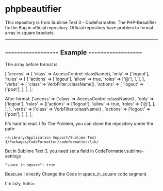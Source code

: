 # phpbeautifier

This repository is from Sublime Text 3 - CodeFormatter.
The PHP-Beautifier fix the Bug in official repository.
Official repository have problem to format array in square brackets.

----------------------------------------------------------
------------------       Example        ------------------ 
----------------------------------------------------------

The array before format is:

[
    'access' => [
        'class' => AccessControl::className(),
        'only' => ['logout'],
        'rules' => [
            [
                'actions' => ['logout'],
                'allow' => true,
                'roles' => ['@'],
            ],
        ],
    ],
    'verbs' => [
        'class' => VerbFilter::className(),
        'actions' => [
            'logout' => ['post'],
        ],
    ],
];

After format:
['access' => ['class' => AccessControl::className() , 'only' => ['logout'], 'rules' => [['actions' => ['logout'], 'allow' => true, 'roles' => ['@'], ], ], ], 'verbs' => ['class' => VerbFilter::className() , 'actions' => ['logout' => ['post'], ], ], ];

It's  hard to read.
I fix The Problem, you can clone the repository under the path:

    ~/Library/Application Support/Sublime Text 3/Packages/CodeFormatter/codeformatter/lib/

But in Sublime Text 3, you need set a field in CodeFormatter.sublime-settings

    "space_in_square": true

Beacuse i directly Change the Code in space_in_square code segment.

I'm lazy, hoho~
